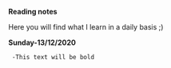 **Reading notes**

Here you will find what I learn in a daily basis ;)

**Sunday-13/12/2020**
     
     -This text will be bold
